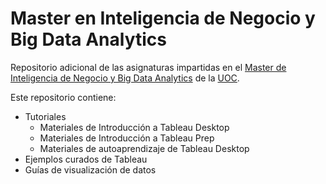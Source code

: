 # Master en Inteligencia de Negocio y Big Data Analytics

Repositorio adicional de las asignaturas impartidas en el [Master de Inteligencia de Negocio y Big Data Analytics](https://estudios.uoc.edu/es/masters-posgrados-especializaciones/master/informatica-multimedia-telecomunicacion/inteligencia-negocio-big-data/presentacion) de la [UOC](http://www.uoc.edu).

Este repositorio contiene:

- Tutoriales
  - Materiales de Introducción a Tableau Desktop
  - Materiales de Introducción a Tableau Prep
  - Materiales de autoaprendizaje de Tableau Desktop
- Ejemplos curados de Tableau
- Guías de visualización de datos
